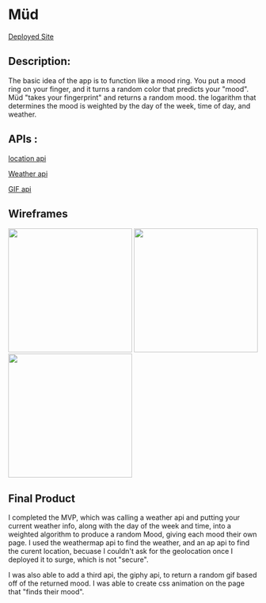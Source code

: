 # Müd

[Deployed Site](http://muud.surge.sh)

## Description:
The basic idea of the app is to function like a mood ring. You put a mood ring on your finger, and it turns a random color that predicts your "mood". Müd "takes your fingerprint" and returns a random mood. the logarithm that determines the mood is weighted by the day of the week, time of day, and weather.

<!-- ## MVP: 
The app needs to have 3 pages. On the first page, it takes asks the users geolocation. On the second page, the mood is "calculated" based off of the touch or click of the user. The third page returns the users location, time and weather info, as well as their predicted mood.

The app must get the user's geolocation from the browser, then use that information in the api call to openweathermap.org. Then it gets the current date and time using newDate().

 an algorithm needs to run that produces a random number, weighted by these variables (temparature, precipition, day of the week and time). There will be 5 ranges of numbers that each return a specific mood. -->

<!-- ## Post MVP: 
 css animation of swirling colors on the second page.
 The page that returns the mood also returns interesting artwork or advice for each mood. For example, calls the gify api to show a random gif of the specific mood. Maybe the mood page even plays a song based on the mood -->

## APIs :
[location api](http://ip-api.com/json/)

[Weather api](http://api.openweathermap.org/data/2.5/weather?)

[GIF api](https://api.giphy.com/v1/gifs/)

## Wireframes
<img src="https://i.imgur.com/WtqDnAu.png" width="250" /> <img src="https://i.imgur.com/9cQK0Qr.png" width="250"/> <img src="https://i.imgur.com/Cs7VQtb.png" width="250"/>

<!-- ## ipad pages
![first ipad page](https://i.imgur.com/9UO8tdx.png)
![second ipad page](https://i.imgur.com/DUymDFT.png)
![third ipad page](https://i.imgur.com/9NNUr1S.png)
## webpages
![frist webpage](https://i.imgur.com/8N6Yy6i.png)
![second webpage](https://i.imgur.com/9Kn0vR5.png)
![third webpage](https://i.imgur.com/YhPkBqc.png) -->

##  Final Product

I completed the MVP, which was calling a weather api and putting your current weather info, along with the day of the week and time, into a weighted algorithm to produce a random Mood, giving each mood their own page.
I used the weathermap api to find the weather, and an ap api to find the curent location, becuase I couldn't ask for the geolocation once I deployed it to surge, which is not "secure".

I was also able to add a third api, the giphy api, to return a random gif based off of the returned mood. I was able to create css animation on the page that "finds their mood".

